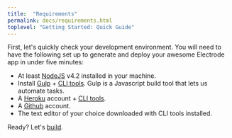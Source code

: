 ```yaml
---
title:  "Requirements"
permalink: docs/requirements.html
toplevel: "Getting Started: Quick Guide"
---
```


First, let's quickly check your development environment. You will need to have the following set up to generate and deploy your awesome Electrode app in under five minutes:

*  At least [NodeJS](https://nodejs.org) v4.2 installed in your machine.
*  Install [Gulp](https://github.com/gulpjs/gulp/blob/master/docs/getting-started.md) + [CLI tools](https://www.npmjs.com/package/gulp-cli). Gulp is a Javascript build tool that lets us automate tasks.
*  A [Heroku](https://signup.heroku.com/dc) account + [CLI tools](https://devcenter.heroku.com/articles/heroku-command-line).
*  A [Github](https://github.com/) account.
*  The text editor of your choice downloaded with CLI tools installed.

Ready? Let's [build](build_component.html).
